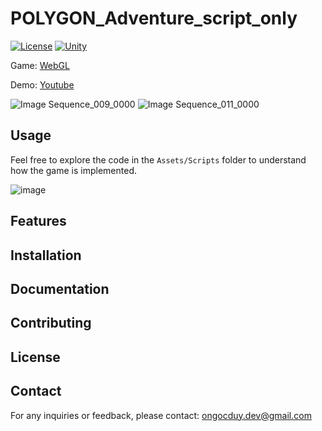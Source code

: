 # POLYGON_Adventure_script_only

[![License](https://img.shields.io/badge/license-MIT-blue.svg)](LICENSE)
[![Unity](https://img.shields.io/badge/unity-2022.1%2B-green.svg)](https://unity3d.com/get-unity/download)

Game: [WebGL](https://webunity.github.io/webgl_POLYGON_Adventure)

Demo: [Youtube](https://youtu.be/P06ZWVtaAYM)

![Image Sequence_009_0000](https://github.com/user-attachments/assets/5da49ef9-78c3-410f-a231-5a53f553fcdb)
![Image Sequence_011_0000](https://github.com/user-attachments/assets/b2713297-ba37-434b-8b3a-c8fdd1b825f1)

## Usage

Feel free to explore the code in the `Assets/Scripts` folder to understand how the game is implemented.

![image](https://github.com/user-attachments/assets/d447593d-2d70-4a29-8ee5-06f5d45dee54)

## Features

## Installation

## Documentation

## Contributing

## License

## Contact

For any inquiries or feedback, please contact: ongocduy.dev@gmail.com
